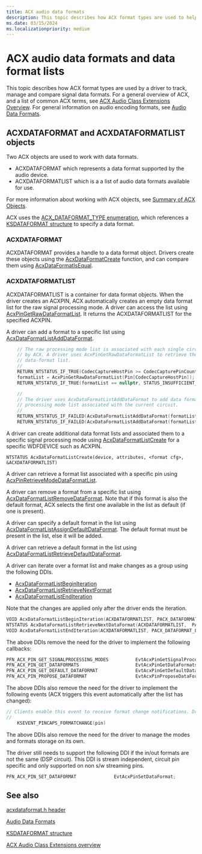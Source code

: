 ```yaml
---
title: ACX audio data formats
description: This topic describes how ACX format types are used to help a driver to track, manage and compare signal data formats.  
ms.date: 03/15/2024
ms.localizationpriority: medium
---
```


# ACX audio data formats and data format lists

This topic describes how ACX format types are used by a driver to track, manage and compare signal data formats. For a general overview of ACX, and a list of common ACX terms, see [ACX Audio Class Extensions Overview](acx-audio-class-extensions-overview.md). For general information on audio encoding formats, see [Audio Data Formats](audio-data-formats.md).

## ACXDATAFORMAT and ACXDATAFORMATLIST objects

Two ACX objects are used to work with data formats.

- ACXDATAFORMAT which represents a data format supported by the audio device.
- ACXDATAFORMATLIST which is a a list of audio data formats available for use.

For more information about working with ACX objects, see [Summary of ACX Objects](acx-summary-of-objects.md).

ACX uses the [ACX_DATAFORMAT_TYPE enumeration](/windows-hardware/drivers/ddi/acxdataformat/ne-acxdataformat-acx_dataformat_type), which references a [KSDATAFORMAT structure](/windows-hardware/drivers/ddi/ks/ns-ks-ksdataformat) to specify a data format.

### ACXDATAFORMAT

ACXDATAFORMAT provides a handle to a data format object. Drivers create these objects using the [AcxDataFormatCreate](/windows-hardware/drivers/ddi/acxdataformat/nf-acxdataformat-acxdataformatcreate) function, and can compare them using [AcxDataFormatIsEqual](/windows-hardware/drivers/ddi/acxdataformat/nf-acxdataformat-acxdataformatisequal).

### ACXDATAFORMATLIST

ACXDATAFORMATLIST is a container for data format objects. When the driver creates an ACXPIN, ACX automatically creates an empty data format list for the raw signal processing mode. A driver can access the list using [AcxPinGetRawDataFormatList](/windows-hardware/drivers/ddi/acxpin/nf-acxpin-acxpingetrawdataformatlist). It returns the ACXDATAFORMATLIST for the specified ACXPIN.

A driver can add a format to a specific list using [AcxDataFormatListAddDataFormat](/windows-hardware/drivers/ddi/acxdataformat/nf-acxdataformat-acxdataformatlistadddataformat).

```cpp
    // The raw processing mode list is associated with each single circuit
    // by ACX. A driver uses AcxPinGetRawDataFormatList to retrieve the built-in raw
    // data-format list.
    //
    RETURN_NTSTATUS_IF_TRUE(CodecCaptureHostPin >= CodecCapturePinCount, STATUS_INVALID_PARAMETER);
    formatList = AcxPinGetRawDataFormatList(Pin[CodecCaptureHostPin]);
    RETURN_NTSTATUS_IF_TRUE(formatList == nullptr, STATUS_INSUFFICIENT_RESOURCES);

    //
    // The driver uses AcxDataFormatListAddDataFormat to add data formats to the raw
    // processing mode list associated with the current circuit.
    //
    RETURN_NTSTATUS_IF_FAILED(AcxDataFormatListAddDataFormat(formatList, formatPcm44100c1));
    RETURN_NTSTATUS_IF_FAILED(AcxDataFormatListAddDataFormat(formatList, formatPcm48000c1));
```

A driver can create additional data format lists and associated them to a specific signal processing mode using [AcxDataFormatListCreate](/windows-hardware/drivers/ddi/acxdataformat/nf-acxdataformat-acxdataformatlistcreate) for a specific WDFDEVICE such as ACXPIN.

`NTSTATUS AcxDataFormatListCreate(device, attributes, <format cfg>, &ACXDATAFORMATLIST)`

A driver can retrieve a format list associated with a specific pin using [AcxPinRetrieveModeDataFormatList](/windows-hardware/drivers/ddi/acxpin/nf-acxpin-acxpinretrievemodedataformatlist).

A driver can remove a format from a specific list using [AcxDataFormatListRemoveDataFormat](/windows-hardware/drivers/ddi/acxdataformat/nf-acxdataformat-acxdataformatlistremovedataformat). Note that if this format is also the default format, ACX selects the first one available in the list as default (if one is present).

A driver can specify a default format in the list using [AcxDataFormatListAssignDefaultDataFormat](/windows-hardware/drivers/ddi/acxdataformat/nf-acxdataformat-acxdataformatlistassigndefaultdataformat). The default format must be present in the list, else it will be added.

A driver can retrieve a default format in the list using [AcxDataFormatListRetrieveDefaultDataFormat](/windows-hardware/drivers/ddi/acxdataformat/nf-acxdataformat-acxdataformatlistretrievedefaultdataformat).

A driver can iterate over a format list and make changes as a group using the following DDIs.

- [AcxDataFormatListBeginIteration](/windows-hardware/drivers/ddi/acxdataformat/nf-acxdataformat-acxdataformatlistbeginiteration)
- [AcxDataFormatListRetrieveNextFormat](/windows-hardware/drivers/ddi/acxdataformat/nf-acxdataformat-acxdataformatlistretrievenextformat)
- [AcxDataFormatListEndIteration](/windows-hardware/drivers/ddi/acxdataformat/nf-acxdataformat-acxdataformatlistenditeration)

Note that the changes are applied only after the driver ends the iteration.

```cpp
VOID AcxDataFormatListBeginIteration(ACXDATAFORMATLIST, PACX_DATAFORMAT_LIST_ITERATOR)
NTSTATUS AcxDataFormatListRetrieveNextDataFormat(ACXDATAFORMATLIST,  PACX_DATAFORMAT_LIST_ITERATOR, &ACXFORMAT);
VOID AcxDataFormatListEndIteration(ACXDATAFORMATLIST, PACX_DATAFORMAT_LIST_ITERATOR)
```

The above DDIs remove the need for the driver to implement the following callbacks:

```cpp
PFN_ACX_PIN_GET_SIGNALPROCESSING_MODES      	EvtAcxPinGetSignalProcessingModes;
PFN_ACX_PIN_GET_DATAFORMATS                     EvtAcxPinGetDataFormats;
PFN_ACX_PIN_GET_DEFAULT_DATAFORMAT              EvtAcxPinGetDefaultDataFormat;
PFN_ACX_PIN_PROPOSE_DATAFORMAT                  EvtAcxPinProposeDataFormat;
```

The above DDIs also remove the need for the driver to implement the following events (ACX triggers this event automatically after the list has changed):

```cpp
// Clients enable this event to receive format change notifications. Drivers fire this even when it detects a dynamic format change on the specified pin (h/w pin).
//
    KSEVENT_PINCAPS_FORMATCHANGE(pin)
```

The above DDIs also remove the need for the driver to manage the modes and formats storage on its own.

The driver still needs to support the following DDI if the in/out formats are not the same (DSP circuit). This DDI is stream independent, circuit pin specific and only supported on non s/w streaming pins.

```cpp
PFN_ACX_PIN_SET_DATAFORMAT              EvtAcxPinSetDataFormat;
```

## See also

[acxdataformat.h header](/windows-hardware/drivers/ddi/acxdataformat/)

[Audio Data Formats](audio-data-formats.md)

[KSDATAFORMAT structure](/windows-hardware/drivers/ddi/ks/ns-ks-ksdataformat)

[ACX Audio Class Extensions overview](acx-audio-class-extensions-overview.md)
